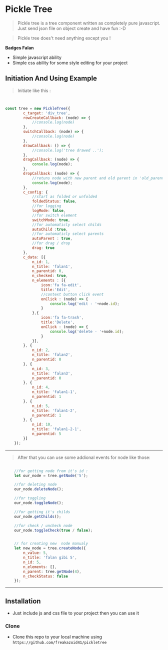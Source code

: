 

# Pickle Tree

> Pickle tree is a tree component written as completely pure javascript. Just send json file on object create and have fun :-D 

> Pickle tree does't need anything except you !

**Badges Falan**

- Simple javascript ability
- Simple css ability for some style editing for your project




## Initiation And Using Example 

> Initiate like this :

```javascript


const tree = new PickleTree({
        c_target: 'div_tree',
        rowCreateCallback: (node) => {
            //console.log(node)
        },
        switchCallback: (node) => {
            //console.log(node)
        },
        drawCallback: () => {
            //console.log('tree drawed ..');
        },
        dragCallback: (node) => {
            console.log(node);
        },
        dropCallback: (node) => {
            //retuns node with new parent and old parent in 'old_parent' key!!
            console.log(node);
        },
        c_config: {
            //start as folded or unfolded
            foldedStatus: false,
            //for logging
            logMode: false,
            //for switch element
            switchMode: true,
            //for automaticly select childs
            autoChild :true,
            //for automaticly select parents
            autoParent : true,
            //for drag / drop
            drag: true
        },
        c_data: [{
            n_id: 1,
            n_title: 'falan1',
            n_parentid: 0,
            n_checked: true,
            n_elements : [{
                icon:'fa fa-edit',
                title:'Edit',
                //context button click event
                onClick : (node) => {
                    console.log('edit - '+node.id);
                }
            },{
                icon:'fa fa-trash',
                title:'Delete',
                onClick : (node) => {
                    console.log('delete - '+node.id);
                }
            }],
        }, {
            n_id: 2,
            n_title: 'falan2',
            n_parentid: 0
        }, {
            n_id: 3,
            n_title: 'falan3',
            n_parentid: 0
        }, {
            n_id: 4,
            n_title: 'falan1-1',
            n_parentid: 1
        }, {
            n_id: 5,
            n_title: 'falan1-2',
            n_parentid: 1
        }, {
            n_id: 10,
            n_title: 'falan1-2-1',
            n_parentid: 5
        }]
    });
```

---

> After that you can use some addional events for node like those:

```javascript

    //for getting node from it's id :
    let our_node = tree.getNode('5');

    //for deleting node
    our_node.deleteNode();

    //for toggling
    our_node.toggleNode();

    //for getting it's childs
    our_node.getChilds();

    //for check / uncheck node
    our_node.toggleCheck(true / false);


    // for creating new  node manualy
    let new_node = tree.createNode({
        n_value: 5,
        n_title: 'falan gibi 5',
        n_id: 5,
        n_elements: [],
        n_parent: tree.getNode(4),
        n_checkStatus: false
    });

```

---

## Installation

- Just include js and css file to your project then you can use it

### Clone

- Clone this repo to your local machine using `https://github.com/freakazoid41/pickletree`

